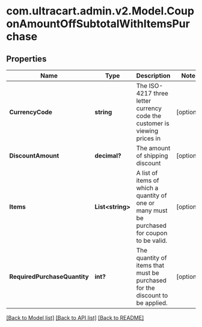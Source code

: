 # com.ultracart.admin.v2.Model.CouponAmountOffSubtotalWithItemsPurchase
## Properties

Name | Type | Description | Notes
------------ | ------------- | ------------- | -------------
**CurrencyCode** | **string** | The ISO-4217 three letter currency code the customer is viewing prices in | [optional] 
**DiscountAmount** | **decimal?** | The amount of shipping discount | [optional] 
**Items** | **List&lt;string&gt;** | A list of items of which a quantity of one or many must be purchased for coupon to be valid. | [optional] 
**RequiredPurchaseQuantity** | **int?** | The quantity of items that must be purchased for the discount to be applied. | [optional] 


[[Back to Model list]](../README.md#documentation-for-models) [[Back to API list]](../README.md#documentation-for-api-endpoints) [[Back to README]](../README.md)

